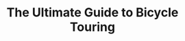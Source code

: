 ---
layout: post
category: learn
title: The Ultimate Guide to Bicycle Touring
description: No plan? Don't worry, this post is your guide to long-distance adventure cycling, whether it's bicycle touring or bikepacking.
h1_title: How to go bike touring<br>The Ultimate Guide
short_text: No plan? Don't worry, this post is your guide to long-distance adventure cycling, whether it's bicycle touring or bikepacking.
img: "/images/learn/how-to-go-bike-touring/biketourists1024w.jpg"
img_caption: Tourists by A. B. FROST - 1896
isTopLevel: false
isSingleLevel: false
isArticle: true
datePublished: 2018-11-16 17:00:00 +0300
dateModified: 2022-05-10 11:00:00 +0300
#permalink: 
---